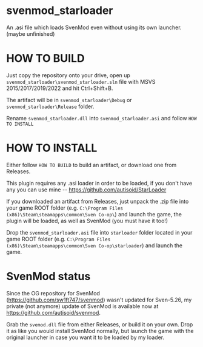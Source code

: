# svenmod_starloader
An .asi file which loads SvenMod even without using its own launcher. (maybe unfinished)

# HOW TO BUILD
Just copy the repository onto your drive, open up `svenmod_starloader\svenmod_starloader.sln` file with MSVS 2015/2017/2019/2022 and hit Ctrl+Shift+B.

The artifact will be in `svenmod_starloader\Debug` or `svenmod_starloader\Release` folder.

Rename `svenmod_starloader.dll` into `svenmod_starloader.asi` and follow `HOW TO INSTALL`

# HOW TO INSTALL
Either follow `HOW TO BUILD` to build an artifact, or download one from Releases.

This plugin requires any .asi loader in order to be loaded, if you don't have any you can use mine -- https://github.com/autisoid/StarLoader

If you downloaded an artifact from Releases, just unpack the .zip file into your game ROOT folder (e.g. `C:\Program Files (x86)\Steam\steamapps\common\Sven Co-op\`) and launch the game, the plugin will be loaded, as well as SvenMod (you must have it too!)

Drop the `svenmod_starloader.asi` file into `starloader` folder located in your game ROOT folder (e.g. `C:\Program Files (x86)\Steam\steamapps\common\Sven Co-op\starloader`) and launch the game.

# SvenMod status
Since the OG repository for SvenMod (https://github.com/sw1ft747/svenmod) wasn't updated for Sven-5.26, my private (not anymore) update of SvenMod is available now at https://github.com/autisoid/svenmod.

Grab the `svemod.dll` file from either Releases, or build it on your own. Drop it as like you would install SvenMod normally, but launch the game with the original launcher in case you want it to be loaded by my loader.